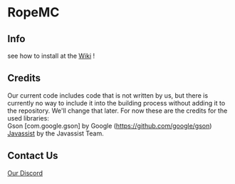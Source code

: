 # RopeMC

## Info
see how to install at the [Wiki](https://github.com/RopeMC/RopeMC/wiki) ! 

## Credits
Our current code includes code that is not written by us, but there is currently no way to include it into the building process without adding it to the repository. We'll change that later.
For now these are the credits for the used libraries: <br/>
Gson [com.google.gson] by Google (https://github.com/google/gson) <br/>
[Javassist](http://jboss-javassist.github.io/javassist/) by the Javassist Team.

## Contact Us
[Our Discord](https://discord.gg/ReT5HwE)
